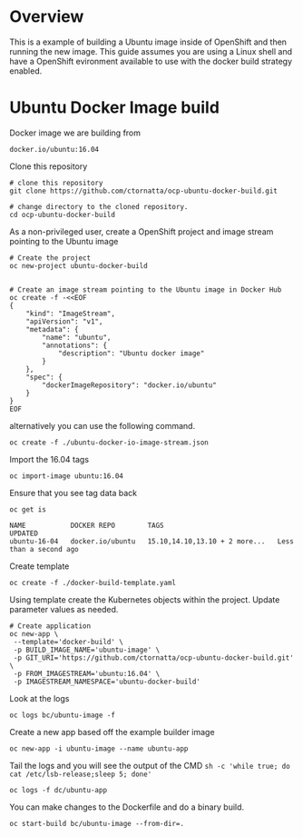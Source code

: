 # Overview

This is a example of building a Ubuntu image inside of OpenShift and then running the new image. This guide assumes you are using a Linux shell and have a OpenShift evironment available to use with the docker build strategy enabled.

# Ubuntu Docker Image build

Docker image we are building from

```
docker.io/ubuntu:16.04
```

Clone this repository
```
# clone this repository
git clone https://github.com/ctornatta/ocp-ubuntu-docker-build.git

# change directory to the cloned repository.
cd ocp-ubuntu-docker-build
```

As a non-privileged user, create a OpenShift project and image stream pointing to the Ubuntu image

```
# Create the project
oc new-project ubuntu-docker-build


# Create an image stream pointing to the Ubuntu image in Docker Hub
oc create -f -<<EOF
{
    "kind": "ImageStream",
    "apiVersion": "v1",
    "metadata": {
        "name": "ubuntu",
        "annotations": {
            "description": "Ubuntu docker image"
        }
    },
    "spec": {
        "dockerImageRepository": "docker.io/ubuntu"
    }
}
EOF
```

alternatively you can use the following command.
```
oc create -f ./ubuntu-docker-io-image-stream.json
```

Import the 16.04 tags

```
oc import-image ubuntu:16.04
```

Ensure that you see tag data back
```
oc get is

NAME           DOCKER REPO        TAGS                            UPDATED
ubuntu-16-04   docker.io/ubuntu   15.10,14.10,13.10 + 2 more...   Less than a second ago
```

Create template
```
oc create -f ./docker-build-template.yaml
```

Using template create the Kubernetes objects within the project. Update parameter values as needed.

```
# Create application
oc new-app \
 --template='docker-build' \
 -p BUILD_IMAGE_NAME='ubuntu-image' \
 -p GIT_URI='https://github.com/ctornatta/ocp-ubuntu-docker-build.git' \
 -p FROM_IMAGESTREAM='ubuntu:16.04' \
 -p IMAGESTREAM_NAMESPACE='ubuntu-docker-build'
```

Look at the logs
```
oc logs bc/ubuntu-image -f
```

Create a new app based off the example builder image
```
oc new-app -i ubuntu-image --name ubuntu-app
```

Tail the logs and you will see the output of the CMD `sh -c 'while true; do cat /etc/lsb-release;sleep 5; done'`

```
oc logs -f dc/ubuntu-app
```
You can make changes to the Dockerfile and do a binary build.
```
oc start-build bc/ubuntu-image --from-dir=.
```
